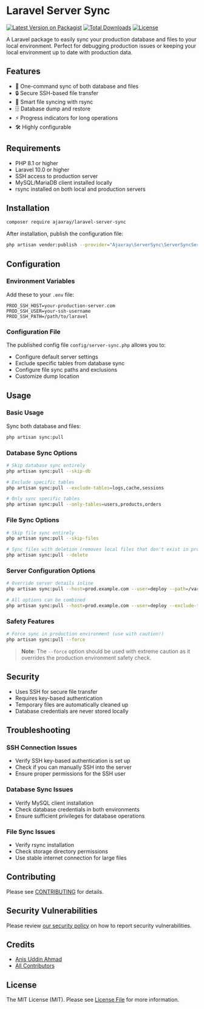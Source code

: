 # Laravel Server Sync

[![Latest Version on Packagist](https://img.shields.io/packagist/v/ajaxray/laravel-server-sync.svg?style=flat-square)](https://packagist.org/packages/ajaxray/laravel-server-sync)
[![Total Downloads](https://img.shields.io/packagist/dt/ajaxray/laravel-server-sync.svg?style=flat-square)](https://packagist.org/packages/ajaxray/laravel-server-sync)
[![License](https://img.shields.io/packagist/l/ajaxray/laravel-server-sync.svg?style=flat-square)](https://packagist.org/packages/ajaxray/laravel-server-sync)

A Laravel package to easily sync your production database and files to your local environment. Perfect for debugging production issues or keeping your local environment up to date with production data.

## Features

- 🔄 One-command sync of both database and files
- 🔒 Secure SSH-based file transfer
- 📁 Smart file syncing with rsync
- 🗄️ Database dump and restore
- ⚡ Progress indicators for long operations
- 🛠️ Highly configurable

## Requirements

- PHP 8.1 or higher
- Laravel 10.0 or higher
- SSH access to production server
- MySQL/MariaDB client installed locally
- rsync installed on both local and production servers

## Installation

```bash
composer require ajaxray/laravel-server-sync
```

After installation, publish the configuration file:

```bash
php artisan vendor:publish --provider="Ajaxray\ServerSync\ServerSyncServiceProvider"
```

## Configuration

### Environment Variables

Add these to your `.env` file:

```env
PROD_SSH_HOST=your-production-server.com
PROD_SSH_USER=your-ssh-username
PROD_SSH_PATH=/path/to/laravel
```

### Configuration File

The published config file `config/server-sync.php` allows you to:

- Configure default server settings
- Exclude specific tables from database sync
- Configure file sync paths and exclusions
- Customize dump location

## Usage

### Basic Usage

Sync both database and files:

```bash
php artisan sync:pull
```

### Database Sync Options

```bash
# Skip database sync entirely
php artisan sync:pull --skip-db

# Exclude specific tables
php artisan sync:pull --exclude-tables=logs,cache,sessions

# Only sync specific tables
php artisan sync:pull --only-tables=users,products,orders
```

### File Sync Options

```bash
# Skip file sync entirely
php artisan sync:pull --skip-files

# Sync files with deletion (removes local files that don't exist in production)
php artisan sync:pull --delete
```

### Server Configuration Options

```bash
# Override server details inline
php artisan sync:pull --host=prod.example.com --user=deploy --path=/var/www/app

# All options can be combined
php artisan sync:pull --host=prod.example.com --user=deploy --exclude-tables=logs --delete
```

### Safety Features

```bash
# Force sync in production environment (use with caution!)
php artisan sync:pull --force
```

> **Note**: The `--force` option should be used with extreme caution as it overrides the production environment safety check.

## Security

- Uses SSH for secure file transfer
- Requires key-based authentication
- Temporary files are automatically cleaned up
- Database credentials are never stored locally

## Troubleshooting

### SSH Connection Issues

- Verify SSH key-based authentication is set up
- Check if you can manually SSH into the server
- Ensure proper permissions for the SSH user

### Database Sync Issues

- Verify MySQL client installation
- Check database credentials in both environments
- Ensure sufficient privileges for database operations

### File Sync Issues

- Verify rsync installation
- Check storage directory permissions
- Use stable internet connection for large files

## Contributing

Please see [CONTRIBUTING](CONTRIBUTING.md) for details.

## Security Vulnerabilities

Please review [our security policy](../../security/policy) on how to report security vulnerabilities.

## Credits

- [Anis Uddin Ahmad](https://github.com/ajaxray)
- [All Contributors](../../contributors)

## License

The MIT License (MIT). Please see [License File](LICENSE.md) for more information. 